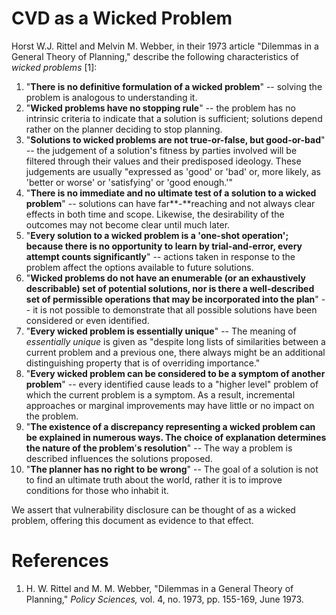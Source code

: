 # CVD as a Wicked Problem 

Horst W.J. Rittel and Melvin M. Webber, in their 1973 article "Dilemmas
in a General Theory of Planning," describe the following
characteristics of *wicked problems* \[1\]:

1.  "**There is no definitive formulation of a wicked problem**" --
    solving the problem is analogous to understanding it.
2.  "**Wicked problems have no stopping rule**" -- the problem has no
    intrinsic criteria to indicate that a solution is sufficient;
    solutions depend rather on the planner deciding to stop planning.
3.  "**Solutions to wicked problems are not true-or-false, but
    good-or-bad**" -- the judgement of a solution's fitness by parties
    involved will be filtered through their values and their predisposed
    ideology. These judgements are usually "expressed as 'good' or
    'bad' or, more likely, as 'better or worse' or 'satisfying' or
    'good enough.'"
4.  "**There is no immediate and no ultimate test of a solution to a
    wicked problem**" -- solutions can have far**-**reaching and not
    always clear effects in both time and scope. Likewise, the
    desirability of the outcomes may not become clear until much later.
5.  "**Every solution to a wicked problem is a 'one-shot operation';
    because there is no opportunity to learn by trial-and-error, every
    attempt counts significantly**" -- actions taken in response to the
    problem affect the options available to future solutions.
6.  "**Wicked problems do not have an enumerable (or an exhaustively
    describable) set of potential solutions, nor is there a
    well-described set of permissible operations that may be
    incorporated into the plan**" -- it is not possible to demonstrate
    that all possible solutions have been considered or even identified.
7.  "**Every wicked problem is essentially unique**" -- The meaning of
    *essentially unique* is given as "despite long lists of
    similarities between a current problem and a previous one, there
    always might be an additional distinguishing property that is of
    overriding importance."
8.  "**Every wicked problem can be considered to be a symptom of
    another problem**" -- every identified cause leads to a "higher
    level" problem of which the current problem is a symptom. As a
    result, incremental approaches or marginal improvements may have
    little or no impact on the problem.
9.  "**The existence of a discrepancy representing a wicked problem can
    be explained in numerous ways. The choice of explanation determines
    the nature of the problem**'**s resolution**" -- The way a problem
    is described influences the solutions proposed.
10. "**The planner has no right to be wrong**" -- The goal of a
    solution is not to find an ultimate truth about the world, rather it
    is to improve conditions for those who inhabit it.

We assert that vulnerability disclosure can be thought of as a wicked
problem, offering this document as evidence to that effect.



# References
1.  H. W. Rittel and M. M. Webber, "Dilemmas in a General Theory of
    Planning," *Policy Sciences,* vol. 4, no. 1973, pp. 155-169, June
    1973.

